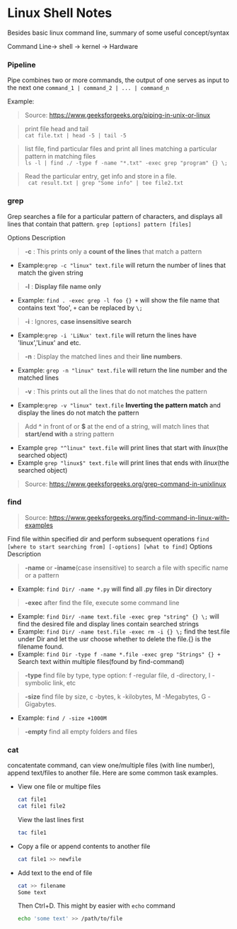 # Linux Shell Notes
Besides basic linux command line, summary of some useful concept/syntax 

Command Line-> shell -> kernel -> Hardware

### Pipeline
Pipe combines two or more commands, the output of one serves as input to the next one `command_1 | command_2 | ... | command_n`

Example:
>Source: https://www.geeksforgeeks.org/piping-in-unix-or-linux  

>print file head and tail  
`cat file.txt | head -5 | tail -5`

>list file, find particular files and print all lines matching a particular pattern in matching files  
`ls -l | find ./ -type f -name "*.txt" -exec grep "program" {} \;`

> Read the particular entry, get info and store in a file.  
` cat result.txt | grep "Some info" | tee file2.txt`

### grep
Grep searches a file for a particular pattern of characters, and displays all lines that contain that pattern. `grep [options] pattern [files]`

Options Description  
>**-c** : This prints only a **count of the lines** that match a pattern 
* Example:`grep -c "linux" text.file` will return the number of lines that match the given string

>**-l** : **Display file name only**
* Example: `find . -exec grep -l foo {} +` will show the file name that contains text 'foo', `+` can be replaced by `\;`

>**-i** : Ignores, **case insensitive search**  
* Example:`grep -i 'LiNux' text.file` will return the lines have 'linux','Linux' and etc.
 
>**-n** : Display the matched lines and their **line numbers**.  
* Example: `grep -n "linux" text.file` will return the line number and the matched lines

>**-v** : This prints out all the lines that do not matches the pattern
* Example:`grep -v "linux" text.file` **Inverting the pattern match** and display the lines do not match the pattern

>Add **^** in front of or **$** at the end of a string, will match lines that **start/end with** a string pattern
* Example `grep "^linux" text.file` will print lines that start with _linux_(the searched object)
* Example `grep "linux$" text.file` will print lines that ends with _linux_(the searched object)

>Source: https://www.geeksforgeeks.org/grep-command-in-unixlinux  


### find
>Source: https://www.geeksforgeeks.org/find-command-in-linux-with-examples 

Find file within specified dir and perform subsequent operations
`find [where to start searching from] [-options] [what to find]`
Options Description
>**-name** or **-iname**(case insensitive) to search a file with specific name or a pattern
* Example: `find Dir/ -name *.py` will find all .py files in Dir directory

>**-exec** after find the file, execute some command line
* Example: `find Dir/ -name text.file -exec grep "string" {} \;` will find the desired file and display lines contain searched strings
* Example: `find Dir/ -name test.file -exec rm -i {} \;` find the test.file under Dir and let the usr choose whether to delete the file.{} is the filename found.
* Example: `find Dir -type f -name *.file -exec grep "Strings" {} +` Search text within multiple files(found by find-command)

>**-type** find file by type, type option: f -regular file, d -directory, I -symbolic link, etc

>**-size** find file by size, c -bytes, k -kilobytes, M -Megabytes, G -Gigabytes.
* Example: `find / -size +1000M`

>**-empty** find all empty folders and files

### cat
concatentate command, can view one/multiple files (with line number), append text/files to another file. Here are some common task examples.

* View one file or multipe files
    ```bash
    cat file1
    cat file1 file2
    ```
  View the last lines first
    ```bash
    tac file1
    ```
* Copy a file or append contents to another file
    ```sh
    cat file1 >> newfile
    ```
* Add text to the end of file
    ```bash
    cat >> filename
    Some text
    ```
   Then Ctrl+D. This might by easier with `echo` command
   ```sh
   echo 'some text' >> /path/to/file
   ```